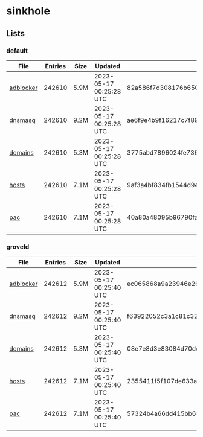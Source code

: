 # sinkhole

## Lists

### default

|File|Entries|Size|Updated|Hash|
|-|-|-|-|-|
|[adblocker](https://raw.githubusercontent.com/groveld/sinkhole/lists/default/adblocker.txt)|242610|5.9M|2023-05-17 00:25:28 UTC|82a586f7d308176b65069bd8406d1535e1b398b6186fa350e9ab2c5195d1fc56|
|[dnsmasq](https://raw.githubusercontent.com/groveld/sinkhole/lists/default/dnsmasq.txt)|242610|9.2M|2023-05-17 00:25:28 UTC|ae6f9e4b9f16217c7f89137e268c08242cf9b8e9c34eb1b966fc50d44336b913|
|[domains](https://raw.githubusercontent.com/groveld/sinkhole/lists/default/domains.txt)|242610|5.3M|2023-05-17 00:25:28 UTC|3775abd7896024fe73678d2232e367046a14c558918f1a599e4cdabd9a393309|
|[hosts](https://raw.githubusercontent.com/groveld/sinkhole/lists/default/hosts.txt)|242610|7.1M|2023-05-17 00:25:28 UTC|9af3a4bf834fb1544d948bd17e92bdf7329a4a9e7aa25272424d2eeb03ce45fa|
|[pac](https://raw.githubusercontent.com/groveld/sinkhole/lists/default/pac.txt)|242610|7.1M|2023-05-17 00:25:28 UTC|40a80a48095b96790fa067cd78e1441884025669f4b1b00b8b3dbe41361c8ae5|

### groveld

|File|Entries|Size|Updated|Hash|
|-|-|-|-|-|
|[adblocker](https://raw.githubusercontent.com/groveld/sinkhole/lists/groveld/adblocker.txt)|242612|5.9M|2023-05-17 00:25:40 UTC|ec065868a9a23946e264de2dea3c5b840193b69712a10b7e228aa88dd8c07879|
|[dnsmasq](https://raw.githubusercontent.com/groveld/sinkhole/lists/groveld/dnsmasq.txt)|242612|9.2M|2023-05-17 00:25:40 UTC|f63922052c3a1c81c32ea6adb99cf5cae5a3dc824be891d54a01f421c930345c|
|[domains](https://raw.githubusercontent.com/groveld/sinkhole/lists/groveld/domains.txt)|242612|5.3M|2023-05-17 00:25:40 UTC|08e7e8d3e83084d70dd65b8ebddadfb76ee677d686f1a14a712d7a2a721d63ab|
|[hosts](https://raw.githubusercontent.com/groveld/sinkhole/lists/groveld/hosts.txt)|242612|7.1M|2023-05-17 00:25:40 UTC|2355411f5f107de633abe69bb6471676f147ec8b867a8e7e848db0b5b224e626|
|[pac](https://raw.githubusercontent.com/groveld/sinkhole/lists/groveld/pac.txt)|242612|7.1M|2023-05-17 00:25:40 UTC|57324b4a66dd415bb63a536b4158eedf3b7ebc0013eedd03ab78ed16137620c8|
